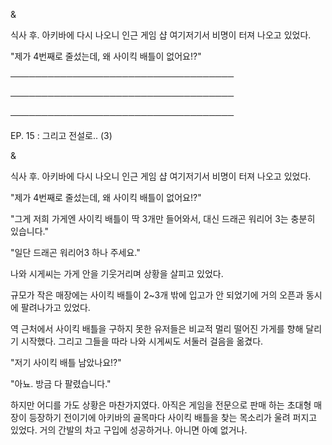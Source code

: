 &

식사 후. 아키바에 다시 나오니 인근 게임 샵 여기저기서 비명이 터져 나오고 있었다.

"제가 4번째로 줄섰는데, 왜 사이킥 배틀이 없어요!?"

────────────────────────────────────

────────────────────────────────────

────────────────────────────────────

EP. 15 : 그리고 전설로.. (3)

&

식사 후. 아키바에 다시 나오니 인근 게임 샵 여기저기서 비명이 터져 나오고 있었다.

"제가 4번째로 줄섰는데, 왜 사이킥 배틀이 없어요!?"

"그게 저희 가게엔 사이킥 배틀이 딱 3개만 들어와서, 대신 드래곤 워리어 3는 충분히 있습니다."

"일단 드래곤 워리어3 하나 주세요."

나와 시게씨는 가게 안을 기웃거리며 상황을 살피고 있었다.

규모가 작은 매장에는 사이킥 배틀이 2~3개 밖에 입고가 안 되었기에 거의 오픈과 동시에 팔려나가고 있었다.

역 근처에서 사이킥 배틀을 구하지 못한 유저들은 비교적 멀리 떨어진 가게를 향해 달리기 시작했다. 그리고 그들을 따라 나와 시게씨도 서둘러 걸음을 옮겼다.

"저기 사이킥 배틀 남았나요!?"

"아뇨. 방금 다 팔렸습니다."

하지만 어디를 가도 상황은 마찬가지였다. 아직은 게임을 전문으로 판매 하는 초대형 매장이 등장하기 전이기에 아키바의 골목마다 사이킥 배틀을 찾는 목소리가 울려 퍼지고 있었다. 거의 간발의 차고 구입에 성공하거나. 아니면 아예 없거나. 